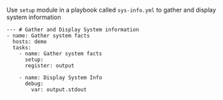 Use ```setup``` module in a playbook called ```sys-info.yml``` to gather and display system information
```
--- # Gather and Display System information
- name: Gather system facts
  hosts: demo
  tasks:
    - name: Gather system facts
      setup:
      register: output

    - name: Display System Info
      debug:
        var: output.stdout
